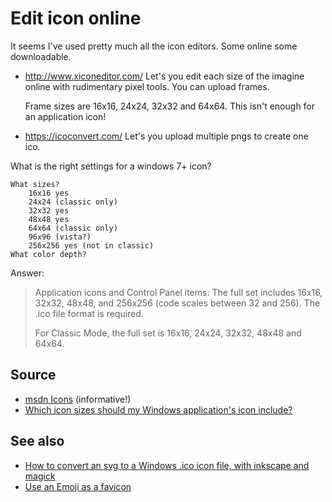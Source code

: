 ﻿# Edit icon online

It seems I've used pretty much all the icon editors. Some online some downloadable.

- <http://www.xiconeditor.com/> Let's you edit each size of the imagine online with rudimentary pixel tools. You can upload frames.

    Frame sizes are 16x16, 24x24, 32x32 and 64x64. This isn't enough for an application icon!

- <https://icoconvert.com/> Let's you upload multiple pngs to create one ico.

What is the right settings for a windows 7+ icon?

    What sizes?
        16x16 yes
        24x24 (classic only)
        32x32 yes
        48x48 yes
        64x64 (classic only)
        96x96 (vista?)
        256x256 yes (not in classic)
    What color depth?

Answer:

> Application icons and Control Panel items: The full set includes 16x16, 32x32, 48x48, and 256x256 (code scales between 32 and 256). The .ico file format is required.
>
> For Classic Mode, the full set is 16x16, 24x24, 32x32, 48x48 and 64x64.

## Source

 - [msdn Icons](https://msdn.microsoft.com/en-us/library/windows/desktop/dn742485%28v=vs.85%29.aspx?f=255&MSPPError=-2147217396) (informative!)
 - [Which icon sizes should my Windows application's icon include?](http://stackoverflow.com/questions/3236115/which-icon-sizes-should-my-windows-applications-icon-include)

## See also

- [How to convert an svg to a Windows .ico icon file, with inkscape and magick](../svg/svg-to-ico-file.md)
- [Use an Emoji as a favicon](../html/emoji_favicon.md)
